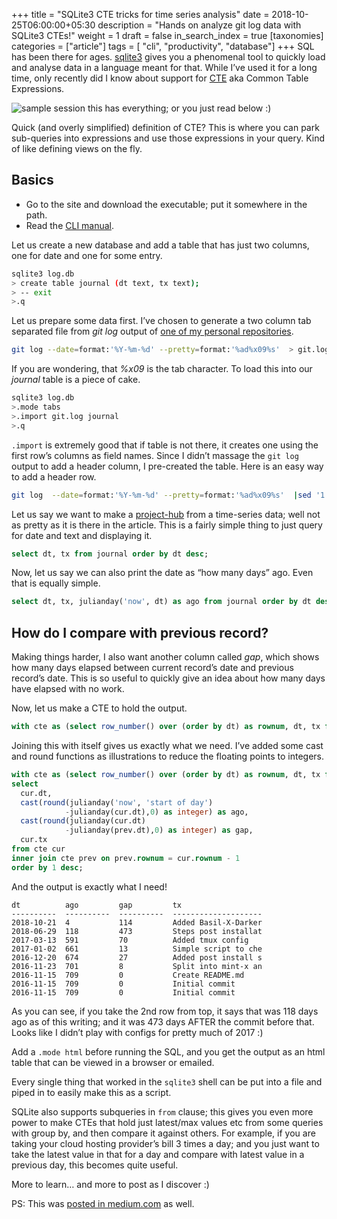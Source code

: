 +++
title = "SQLite3 CTE tricks for time series analysis"
date = 2018-10-25T06:00:00+05:30
description = "Hands on analyze git log data with SQLite3 CTEs!"
weight = 1
draft = false
in_search_index = true
[taxonomies]
categories = ["article"]
tags = [ "cli", "productivity", "database"]
+++
SQL has been there for ages. [sqlite3](https://www.sqlite.org) gives you a
phenomenal tool to quickly load and analyse data in a  language meant for that.
While I’ve used it for a long time, only recently did I know about support for
[CTE](https://www.sqlite.org/lang_with.html) aka Common Table Expressions.
<!-- more -->

![sample session](../sqlite3-cte-tricks-for-time-series-analysis.png)
this has everything; or you just read below :)

Quick (and overly simplified) definition of CTE? This is where you can park
sub-queries  into expressions and use those expressions in your query. Kind of
like defining views on the fly.

## Basics
* Go to the site and download the executable; put it somewhere in the path.
* Read the [CLI manual](https://www.sqlite.org/cli.html).

Let us create a new database and add a table that has just two columns, one for date and one for some entry.
```sh
sqlite3 log.db
> create table journal (dt text, tx text);
> -- exit
>.q
```
Let us prepare some data first. I’ve chosen to generate a two column tab
separated file from _git log_ output of [one of my personal
repositories](https://github.com/vsbabu/configs).

```sh
git log --date=format:'%Y-%m-%d' --pretty=format:'%ad%x09%s'  > git.log
```
If you are wondering, that _%x09_ is the tab character.
To load this into our _journal_ table is a piece of cake.

```sh
sqlite3 log.db
>.mode tabs
>.import git.log journal
>.q
```
`.import` is extremely good that if table is not there, it creates one using the
first row’s columns as field names. Since I didn’t massage the `git log` output
to add a header column, I pre-created the table. Here is an easy way to add a
header row.

```sh
git log  --date=format:'%Y-%m-%d' --pretty=format:'%ad%x09%s'  |sed '1 i\dt\ttx' > git.log
```

Let us say we want to make a
[project-hub](https://24ways.org/2013/project-hubs/) from a time-series data;
well not as pretty as it is there in the article. This is a fairly simple thing
to just query for date and text and displaying it.

```sql
select dt, tx from journal order by dt desc;
```

Now, let us say we can also print the date as “how many days” ago. Even that is equally simple.

```sql
select dt, tx, julianday('now', dt) as ago from journal order by dt desc;
```

## How do I compare with previous record?

Making things harder, I also want another column called _gap_, which shows how
many days elapsed between current record’s date and previous record’s date. This
is so useful to quickly give an idea about how many days have elapsed with no
work.

Now, let us make a CTE to hold the output.

```sql
with cte as (select row_number() over (order by dt) as rownum, dt, tx from journal)
```

Joining this with itself gives us exactly what we need. I’ve added some cast and
round functions as illustrations to reduce the floating points to integers.

```sql
with cte as (select row_number() over (order by dt) as rownum, dt, tx from journal)
select
  cur.dt, 
  cast(round(julianday('now', 'start of day')
            -julianday(cur.dt),0) as integer) as ago,
  cast(round(julianday(cur.dt)
            -julianday(prev.dt),0) as integer) as gap,
  cur.tx
from cte cur
inner join cte prev on prev.rownum = cur.rownum - 1
order by 1 desc;
```

And the output is exactly what I need!
```
dt          ago         gap         tx                  
----------  ----------  ----------  --------------------
2018-10-21  4           114         Added Basil-X-Darker
2018-06-29  118         473         Steps post installat
2017-03-13  591         70          Added tmux config   
2017-01-02  661         13          Simple script to che
2016-12-20  674         27          Added post install s
2016-11-23  701         8           Split into mint-x an
2016-11-15  709         0           Create README.md    
2016-11-15  709         0           Initial commit      
2016-11-15  709         0           Initial commit
```

As you can see, if you take the 2nd row from top, it says that was 118 days ago
as of this writing; and it was 473 days AFTER the commit before that. Looks like
I didn’t play with configs for pretty much of 2017 :)

Add a `.mode html` before running the SQL, and you get the output as an html
table that can be viewed in a browser or emailed.

Every single thing that worked in the `sqlite3` shell can be put into a file and
piped in to easily make this as a script.

SQLite also supports subqueries in `from` clause; this gives you even more power
to make CTEs that hold just latest/max values etc from some queries with group
by, and then compare it against others. For example, if you are taking your
cloud hosting provider’s bill 3 times a day; and you just want to take the
latest value in that for a day and compare with latest value in a previous day,
this becomes quite useful.

More to learn… and more to post as I discover :)

PS: This was [posted in
medium.com](https://medium.com/@vsbabu/sqlite3-cte-tricks-for-time-series-analysis-196dbf3ffdf9)
as well.